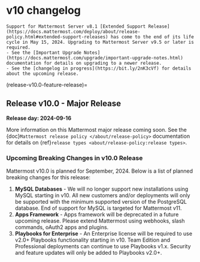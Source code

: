 # v10 changelog

```{Important}
Support for Mattermost Server v8.1 [Extended Support Release](https://docs.mattermost.com/deploy/about/release-policy.html#extended-support-releases) has come to the end of its life cycle in May 15, 2024. Upgrading to Mattermost Server v9.5 or later is required.
- See the [Important Upgrade Notes](https://docs.mattermost.com/upgrade/important-upgrade-notes.html) documentation for details on upgrading to a newer release.
- See the [changelog in progress](https://bit.ly/2nK3cVf) for details about the upcoming release.
```

(release-v10.0-feature-release)=
## Release v10.0 - Major Release

**Release day: 2024-09-16**

More information on this Mattermost major release coming soon. See the {doc}`Mattermost release policy </about/release-policy>` documentation for details on {ref}`release types <about/release-policy:release types>`.

### Upcoming Breaking Changes in v10.0 Release

Mattermost v10.0 is planned for September, 2024. Below is a list of planned breaking changes for this release:

1. **MySQL Databases** - We will no longer support new installations using MySQL starting in v10. All new customers and/or deployments will only be supported with the minimum supported version of the PostgreSQL database. End of support for MySQL is targeted for Mattermost v11.
2. **Apps Framework** - Apps framework will be deprecated in a future upcoming release. Please extend Mattermost using webhooks, slash commands, oAuth2 apps and plugins.
3. **Playbooks for Enterprise** - An Enterprise license will be required to use v2.0+ Playbooks functionality starting in v10. Team Edition and Professional deployments can continue to use Playbooks v1.x. Security and feature updates will only be added to Playbooks v2.0+.
